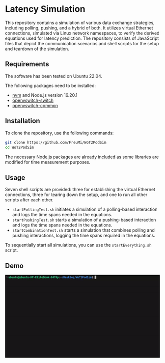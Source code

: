 # Latency Simulation
This repository contains a simulation of various data exchange strategies, including polling, pushing, and a hybrid of both. It utilizes virtual Ethernet connections, simulated via Linux network namespaces, to verify the derived equations used for latency prediction. The repository consists of JavaScript files that depict the communication scenarios and shell scripts for the setup and teardown of the simulation.

## Requirements
The software has been tested on Ubuntu 22.04.

The following packages need to be installed:
+ [nvm](https://github.com/nvm-sh/nvm) and Node.js version 16.20.1
+ [openvswitch-switch](https://packages.ubuntu.com/jammy/openvswitch-switch)
+ [openvswitch-common](https://packages.ubuntu.com/jammy/openvswitch-common)

## Installation
To clone the repository, use the following commands:

```bash
git clone https://github.com/FreuMi/WoT2PodSim
cd WoT2PodSim
```
The necessary Node.js packages are already included as some libraries are modified for time measurement purposes.

## Usage
Seven shell scripts are provided: three for establishing the virtual Ethernet connections, three for tearing down the setup, and one to run all other scripts after each other.

- `startPollingTest.sh` initiates a simulation of a polling-based interaction and logs the time spans needed in the equations.
- `startPushingTest.sh` starts a simulation of a pushing-based interaction and logs the time spans needed in the equations.
- `startCombinationTest.sh` starts a simulation that combines polling and pushing interactions, logging the time spans required in the equations.

To sequentially start all simulations, you can use the `startEverything.sh` script.


## Demo
![DemoGif](demo.gif)
